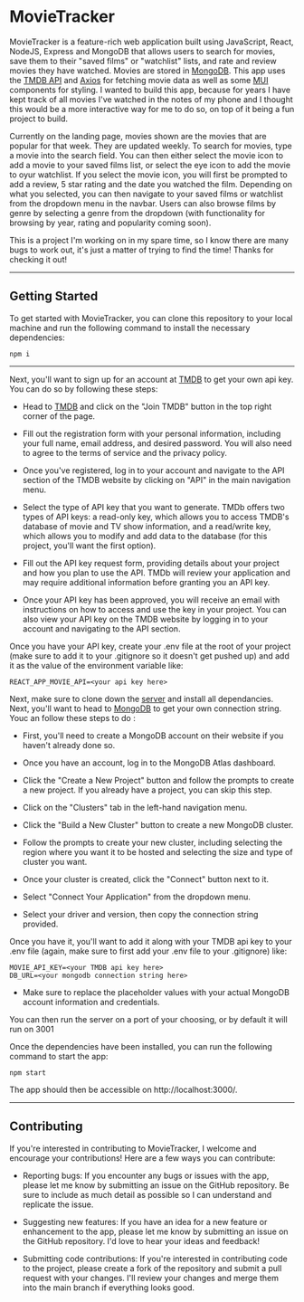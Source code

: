 # MovieTracker

MovieTracker is a feature-rich web application built using JavaScript, React, NodeJS, Express and MongoDB that allows users to search for movies, save them to their "saved films" or "watchlist" lists, and rate and review movies they have watched. Movies are stored in [MongoDB](https://www.mongodb.com/). This app uses the [TMDB API](https://www.themoviedb.org/) and [Axios](https://axios-http.com/) for fetching movie data as well as some [MUI](https://mui.com/) components for styling. I wanted to build this app, because for years I have kept track of all movies I've watched in the notes of my phone and I thought this would be a more interactive way for me to do so, on top of it being a fun project to build.

Currently on the landing page, movies shown are the movies that are popular for that week. They are updated weekly. To search for movies, type a movie into the search field. You can then either select the movie icon to add a movie to your saved films list, or select the eye icon to add the movie to oyur watchlist. If you select the movie icon, you will first be prompted to add a review, 5 star rating and the date you watched the film. Depending on what you selected, you can then navigate to your saved films or watchlist from the dropdown menu in the navbar. Users can also browse films by genre by selecting a genre from the dropdown (with functionality for browsing by year, rating and popularity coming soon).

This is  a project I'm working on in my spare time, so I know there are many bugs to work out, it's just a matter of trying to find the time! Thanks for checking it out!

---

## Getting Started

To get started with MovieTracker, you can clone this repository to your local machine and run the following command to install the necessary dependencies:

`npm i`

---

Next, you'll want to sign up for an account at [TMDB](https://www.themoviedb.org/) to get your own api key. You can do so by following these steps:

- Head to [TMDB](https://www.themoviedb.org) and click on the "Join TMDB" button in the top right corner of the page.

- Fill out the registration form with your personal information, including your full name, email address, and desired password. You will also need to agree to the terms of service and the privacy policy.

- Once you've registered, log in to your account and navigate to the API section of the TMDB website by clicking on "API" in the main navigation menu.

- Select the type of API key that you want to generate. TMDb offers two types of API keys: a read-only key, which allows you to access TMDB's database of movie and TV show information, and a read/write key, which allows you to modify and add data to the database (for this project, you'll want the first option).

- Fill out the API key request form, providing details about your project and how you plan to use the API. TMDb will review your application and may require additional information before granting you an API key.

- Once your API key has been approved, you will receive an email with instructions on how to access and use the key in your project. You can also view your API key on the TMDB website by logging in to your account and navigating to the API section.

Once you have your API key, create your .env file at the root of your project (make sure to add it to your .gitignore so it doesn't get pushed up) and add it as the value of the environment variable like:

`REACT_APP_MOVIE_API=<your api key here>`

Next, make sure to clone down the [server](https://github.com/Cameron-Walden/movie-tracker-server)
and install all dependancies. Next, you'll want to head to [MongoDB](https://www.mongodb.com/) to get your own connection string.  Youc an follow these steps to do :

- First, you'll need to create a MongoDB account on their website if you haven't already done so.

- Once you have an account, log in to the MongoDB Atlas dashboard.

- Click the "Create a New Project" button and follow the prompts to create a new project. If you already have a project, you can skip this step.

- Click on the "Clusters" tab in the left-hand navigation menu.

- Click the "Build a New Cluster" button to create a new MongoDB cluster.

- Follow the prompts to create your new cluster, including selecting the region where you want it to be hosted and selecting the size and type of cluster you want.

- Once your cluster is created, click the "Connect" button next to it.

- Select "Connect Your Application" from the dropdown menu.

- Select your driver and version, then copy the connection string provided.

Once you have it, you'll want to add it along with your TMDB api key to your .env file (again, make sure to first add your .env file to your .gitignore) like:

`MOVIE_API_KEY=<your TMDB api key here>`\
`DB_URL=<your mongodb connection string here>`

- Make sure to  replace the placeholder values with your actual MongoDB account information and credentials.

You can then run the server on a port of your choosing, or by default it will run on 3001

Once the dependencies have been installed, you can run the following command to start the app:

`npm start`

The app should then be accessible on http://localhost:3000/.

---

## Contributing
If you're interested in contributing to MovieTracker, I welcome and encourage your contributions! Here are a few ways you can contribute:

- Reporting bugs: If you encounter any bugs or issues with the app, please let me know by submitting an issue on the GitHub repository. Be sure to include as much detail as possible so I can understand and replicate the issue.

- Suggesting new features: If you have an idea for a new feature or enhancement to the app, please let me know by submitting an issue on the GitHub repository. I'd love to hear your ideas and feedback!

- Submitting code contributions: If you're interested in contributing code to the project, please create a fork of the repository and submit a pull request with your changes. I'll review your changes and merge them into the main branch if everything looks good.
